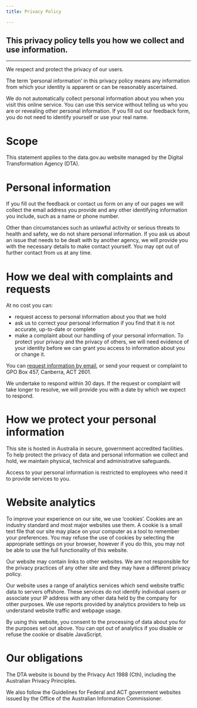 ```yaml
---
title: Privacy Policy

---
```


## This privacy policy tells you how we collect and use information.
___


We respect and protect the privacy of our users.


The term ‘personal information’ in this privacy policy means any information from which your identity is apparent or can be reasonably ascertained.

We do not automatically collect personal information about you when you visit this online service. You can use this service without telling us who you are or revealing other personal information. If you fill out our feedback form, you do not need to identify yourself or use your real name.



# Scope

This statement applies to the data.gov.au website managed by the Digital Transformation Agency (DTA).



# Personal information

If you fill out the feedback or contact us form on any of our pages we will collect the email address you provide and any other identifying information you include, such as a name or phone number.

Other than circumstances such as unlawful activity or serious threats to health and safety, we do not share personal information. If you ask us about an issue that needs to be dealt with by another agency, we will provide you with the necessary details to make contact yourself. You may opt out of further contact from us at any time.

# How we deal with complaints and requests

At no cost you can:

- request access to personal information about you that we hold
- ask us to correct your personal information if you find that it is not accurate, up-to-date or complete
- make a complaint about our handling of your personal information.
To protect your privacy and the privacy of others, we will need evidence of your identity before we can grant you access to information about you or change it.

You can [request information by email](emailto:data@digital.gov.au), or send your request or complaint to GPO Box 457, Canberra, ACT 2601.

We undertake to respond within 30 days. If the request or complaint will take longer to resolve, we will provide you with a date by which we expect to respond.

# How we protect your personal information

This site is hosted in Australia in secure, government accredited facilities. To help protect the privacy of data and personal information we collect and hold, we maintain physical, technical and administrative safeguards.

Access to your personal information is restricted to employees who need it to provide services to you.

# Website analytics

To improve your experience on our site, we use ‘cookies’. Cookies are an industry standard and most major websites use them. A cookie is a small text file that our site may place on your computer as a tool to remember your preferences. You may refuse the use of cookies by selecting the appropriate settings on your browser, however if you do this, you may not be able to use the full functionality of this website.

Our website may contain links to other websites. We are not responsible for the privacy practices of any other site and they may have a different privacy policy.

Our website uses a range of analytics services which send website traffic data to servers offshore. These services do not identify individual users or associate your IP address with any other data held by the company for other purposes. We use reports provided by analytics providers to help us understand website traffic and webpage usage.

By using this website, you consent to the processing of data about you for the purposes set out above. You can opt out of analytics if you disable or refuse the cookie or disable JavaScript.

# Our obligations

The DTA website is bound by the Privacy Act 1988 (Cth), including the Australian Privacy Principles.

We also follow the Guidelines for Federal and ACT government websites issued by the Office of the Australian Information Commissioner.
